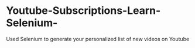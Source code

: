 # Youtube-Subscriptions-Learn-Selenium-
Used Selenium to generate your personalized list of new videos on Youtube
